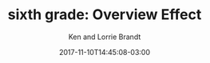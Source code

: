 ---
title: "sixth grade: Overview Effect"
date: 2017-11-10T14:45:08-03:00
author: "Ken and Lorrie Brandt"
fileLink: "resource_files/The_Overview_Effect.docx"
type: "doc"
size: "483.01 KB"
weight: 7
---